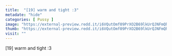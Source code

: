 ```yaml
---
title:  "[19] warm and tight :3"
metadate: "hide"
categories: [ Pussy ]
image: "https://external-preview.redd.it/i6VQutOmf09PrXO2B69lkUrQJNFmQh8GF9KuNrgJeG4.jpg?auto=webp&s=af4aec266f4d3b7afb9ffa72ae45fe4e99aa2ed7"
thumb: "https://external-preview.redd.it/i6VQutOmf09PrXO2B69lkUrQJNFmQh8GF9KuNrgJeG4.jpg?width=1080&crop=smart&auto=webp&s=d98356dde6904fd25579aaa062111ed01dac82ab"
visit: ""
---
```

[19] warm and tight :3
